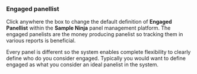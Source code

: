 ### Engaged panellist
Click anywhere the box to change the default definition of **Engaged Panellist** within the **Sample Ninja** panel management platform. The engaged panelists are the money producing panelist so tracking them in various reports is beneficial.

Every panel is different so the system enables complete flexibility to clearly define who do you consider engaged. Typically you would want to define engaged as what you consider an ideal panelist in the system.
